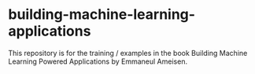 # building-machine-learning-applications
This repository is for the training / examples in the book Building Machine Learning Powered Applications by Emmaneul Ameisen.
